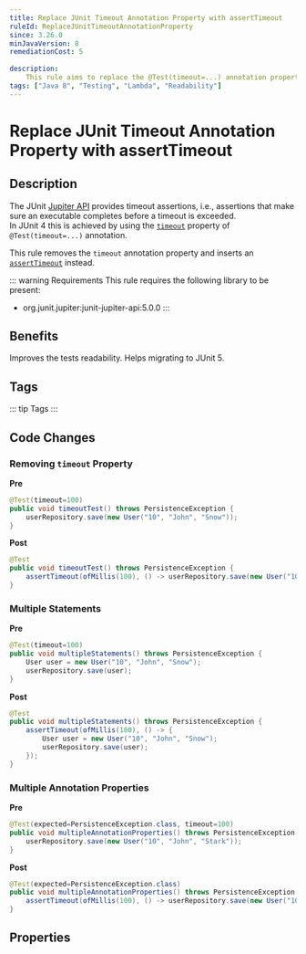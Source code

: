 ```yaml
---
title: Replace JUnit Timeout Annotation Property with assertTimeout
ruleId: ReplaceJUnitTimeoutAnnotationProperty
since: 3.26.0
minJavaVersion: 8
remediationCost: 5
    
description:
    This rule aims to replace the @Test(timeout=...) annotation property with 'assertTimeout' in JUnit Jupiter.
tags: ["Java 8", "Testing", "Lambda", "Readability"]
---
```


# Replace JUnit Timeout Annotation Property with assertTimeout

## Description

The JUnit [Jupiter API](https://junit.org/junit5/docs/current/user-guide/#overview) provides timeout assertions, i.e., assertions that make sure an executable completes before a timeout is exceeded.  
In JUnit 4 this is achieved by using the [`timeout`](https://junit.org/junit4/javadoc/latest/org/junit/Test.html#timeout()) property of `@Test(timeout=...)` annotation.

This rule removes the `timeout` annotation property and inserts an  [`assertTimeout`](https://junit.org/junit5/docs/5.0.1/api/org/junit/jupiter/api/Assertions.html#assertTimeout-java.time.Duration-org.junit.jupiter.api.function.Executable-) instead.


::: warning Requirements
This rule requires the following library to be present:
* org.junit.jupiter:junit-jupiter-api:5.0.0
:::

## Benefits

Improves the tests readability. Helps migrating to JUnit 5. 

## Tags

::: tip Tags
<TagLinks />
:::

## Code Changes


### Removing `timeout` Property

__Pre__
```java
@Test(timeout=100)
public void timeoutTest() throws PersistenceException {
	userRepository.save(new User("10", "John", "Snow"));
}
```

__Post__
```java
@Test
public void timeoutTest() throws PersistenceException {
	assertTimeout(ofMillis(100), () -> userRepository.save(new User("10", "John", "Snow")));
}
```


### Multiple Statements

__Pre__
```java
@Test(timeout=100)
public void multipleStatements() throws PersistenceException {
	User user = new User("10", "John", "Snow");
	userRepository.save(user);
}
```

__Post__
```java
@Test
public void multipleStatements() throws PersistenceException {
	assertTimeout(ofMillis(100), () -> {
		User user = new User("10", "John", "Snow");
		userRepository.save(user);
	});
}
```

### Multiple Annotation Properties

__Pre__
```java
@Test(expected=PersistenceException.class, timeout=100)
public void multipleAnnotationProperties() throws PersistenceException {
	userRepository.save(new User("10", "John", "Stark"));
}
```

__Post__
```java
@Test(expected=PersistenceException.class)
public void multipleAnnotationProperties() throws PersistenceException {
	assertTimeout(ofMillis(100), () -> userRepository.save(new User("10", "John", "Stark")));
}
```

<VersionNotice />

## Properties

<RuleProperties />
